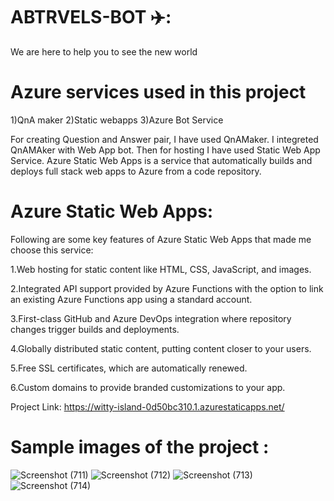 # ABTRVELS-BOT ✈️:

We are here to help you to see the new world 


# Azure services used in this project

1)QnA maker 2)Static webapps 3)Azure Bot Service

For creating Question and Answer pair, I have used QnAMaker. I integreted QnAMAker with Web App bot. Then for hosting I have used Static Web App Service. Azure Static Web Apps is a service that automatically builds and deploys full stack web apps to Azure from a code repository.

# Azure Static Web Apps: 

Following are some key features of Azure Static Web Apps that made me choose this service:

1.Web hosting for static content like HTML, CSS, JavaScript, and images.

2.Integrated API support provided by Azure Functions with the option to link an existing Azure Functions app using a standard account.

3.First-class GitHub and Azure DevOps integration where repository changes trigger builds and deployments.

4.Globally distributed static content, putting content closer to your users.

5.Free SSL certificates, which are automatically renewed.

6.Custom domains to provide branded customizations to your app.

Project Link: https://witty-island-0d50bc310.1.azurestaticapps.net/

# Sample images of the project :
![Screenshot (711)](https://user-images.githubusercontent.com/96166436/174424956-30104bc7-af8b-49fb-8bb5-708a8403d065.png)
![Screenshot (712)](https://user-images.githubusercontent.com/96166436/174424962-68849272-c64b-4e09-a49e-f58b169c2b32.png)
![Screenshot (713)](https://user-images.githubusercontent.com/96166436/174424964-9b9f264e-7299-411b-bff6-9e490268193d.png)
![Screenshot (714)](https://user-images.githubusercontent.com/96166436/174424967-9b22c1f3-cf98-4048-8871-735452f91f04.png)



